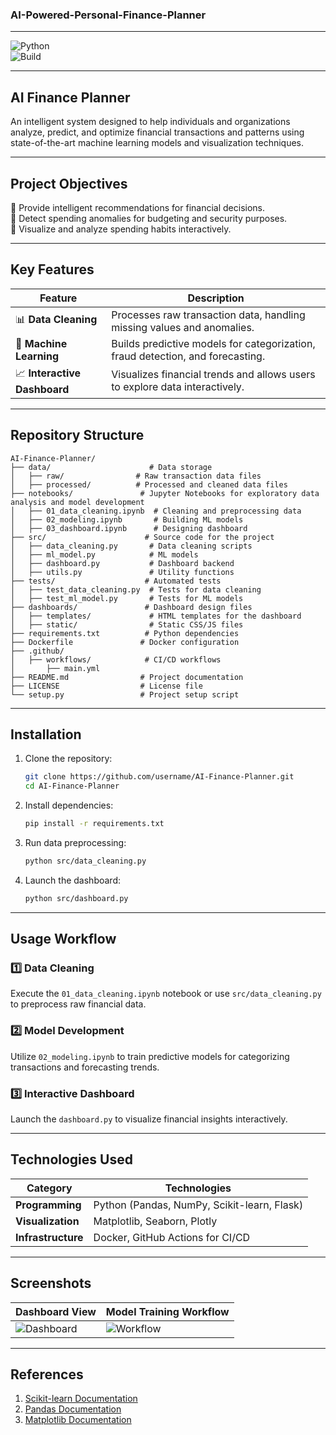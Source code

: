 ### AI-Powered-Personal-Finance-Planner

---

![Python](https://img.shields.io/badge/Python-3.9-blue.svg)    
![Build](https://img.shields.io/github/actions/workflow/status/username/repo-name/ci-cd.yml?branch=main)

---

## **AI Finance Planner**  

An intelligent system designed to help individuals and organizations analyze, predict, and optimize financial transactions and patterns using state-of-the-art machine learning models and visualization techniques.

---

## **Project Objectives**

🔹 Provide intelligent recommendations for financial decisions.  
🔹 Detect spending anomalies for budgeting and security purposes.  
🔹 Visualize and analyze spending habits interactively.  

---

## **Key Features**  

| Feature                | Description                                                                                     |
|------------------------|-------------------------------------------------------------------------------------------------|
| 📊 **Data Cleaning**    | Processes raw transaction data, handling missing values and anomalies.                         |
| 🤖 **Machine Learning** | Builds predictive models for categorization, fraud detection, and forecasting.                 |
| 📈 **Interactive Dashboard** | Visualizes financial trends and allows users to explore data interactively.                   |

---

## **Repository Structure**  

```plaintext
AI-Finance-Planner/
├── data/                      # Data storage
│   ├── raw/                # Raw transaction data files
│   ├── processed/          # Processed and cleaned data files
├── notebooks/               # Jupyter Notebooks for exploratory data analysis and model development
│   ├── 01_data_cleaning.ipynb  # Cleaning and preprocessing data
│   ├── 02_modeling.ipynb       # Building ML models
│   ├── 03_dashboard.ipynb      # Designing dashboard
├── src/                      # Source code for the project
│   ├── data_cleaning.py       # Data cleaning scripts
│   ├── ml_model.py            # ML models
│   ├── dashboard.py           # Dashboard backend
│   ├── utils.py               # Utility functions
├── tests/                    # Automated tests
│   ├── test_data_cleaning.py  # Tests for data cleaning
│   ├── test_ml_model.py       # Tests for ML models
├── dashboards/               # Dashboard design files
│   ├── templates/             # HTML templates for the dashboard
│   ├── static/                # Static CSS/JS files
├── requirements.txt          # Python dependencies
├── Dockerfile               # Docker configuration
├── .github/                 
│   ├── workflows/            # CI/CD workflows
│       ├── main.yml
├── README.md                # Project documentation
├── LICENSE                  # License file
└── setup.py                 # Project setup script
```

---

## **Installation**

1. Clone the repository:  
   ```bash
   git clone https://github.com/username/AI-Finance-Planner.git
   cd AI-Finance-Planner
   ```

2. Install dependencies:  
   ```bash
   pip install -r requirements.txt
   ```

3. Run data preprocessing:  
   ```bash
   python src/data_cleaning.py
   ```

4. Launch the dashboard:  
   ```bash
   python src/dashboard.py
   ```

---

## **Usage Workflow**

### 1️⃣ Data Cleaning  
Execute the `01_data_cleaning.ipynb` notebook or use `src/data_cleaning.py` to preprocess raw financial data.  

### 2️⃣ Model Development  
Utilize `02_modeling.ipynb` to train predictive models for categorizing transactions and forecasting trends.  

### 3️⃣ Interactive Dashboard  
Launch the `dashboard.py` to visualize financial insights interactively.

---

## **Technologies Used**

| Category          | Technologies                                                                                         |
|-------------------|-----------------------------------------------------------------------------------------------------|
| **Programming**   | Python (Pandas, NumPy, Scikit-learn, Flask)                                                         |
| **Visualization** | Matplotlib, Seaborn, Plotly                                                                         |
| **Infrastructure**| Docker, GitHub Actions for CI/CD                                                                    |

---

## **Screenshots**  
| Dashboard View                  | Model Training Workflow               |
|---------------------------------|---------------------------------------|
| ![Dashboard](https://via.placeholder.com/500x300) | ![Workflow](https://via.placeholder.com/500x300) |


---

## **References**

1. [Scikit-learn Documentation](https://scikit-learn.org/stable/)  
2. [Pandas Documentation](https://pandas.pydata.org/docs/)  
3. [Matplotlib Documentation](https://matplotlib.org/stable/index.html)  
